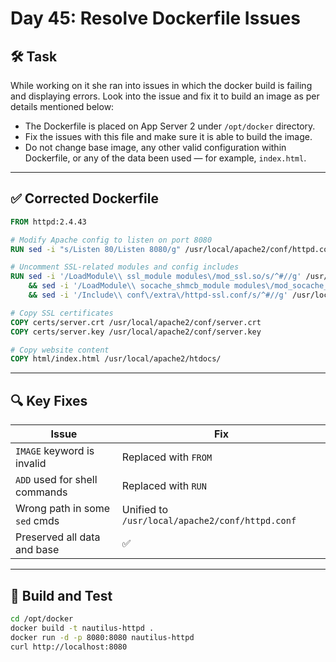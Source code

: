# Day 45: Resolve Dockerfile Issues

## 🛠️ Task

While working on it she ran into issues in which the docker build is failing and displaying errors. Look into the issue and fix it to build an image as per details mentioned below:

- The Dockerfile is placed on App Server 2 under `/opt/docker` directory.
- Fix the issues with this file and make sure it is able to build the image.
- Do not change base image, any other valid configuration within Dockerfile, or any of the data been used — for example, `index.html`.

---

## ✅ Corrected Dockerfile

```Dockerfile
FROM httpd:2.4.43

# Modify Apache config to listen on port 8080
RUN sed -i "s/Listen 80/Listen 8080/g" /usr/local/apache2/conf/httpd.conf

# Uncomment SSL-related modules and config includes
RUN sed -i '/LoadModule\\ ssl_module modules\/mod_ssl.so/s/^#//g' /usr/local/apache2/conf/httpd.conf \
    && sed -i '/LoadModule\\ socache_shmcb_module modules\/mod_socache_shmcb.so/s/^#//g' /usr/local/apache2/conf/httpd.conf \
    && sed -i '/Include\\ conf\/extra\/httpd-ssl.conf/s/^#//g' /usr/local/apache2/conf/httpd.conf

# Copy SSL certificates
COPY certs/server.crt /usr/local/apache2/conf/server.crt
COPY certs/server.key /usr/local/apache2/conf/server.key

# Copy website content
COPY html/index.html /usr/local/apache2/htdocs/
```

---

## 🔍 Key Fixes

| Issue                         | Fix                                             |
| ----------------------------- | ----------------------------------------------- |
| `IMAGE` keyword is invalid    | Replaced with `FROM`                            |
| `ADD` used for shell commands | Replaced with `RUN`                             |
| Wrong path in some `sed` cmds | Unified to `/usr/local/apache2/conf/httpd.conf` |
| Preserved all data and base   | ✅                                              |

---

## 🚀 Build and Test

```bash
cd /opt/docker
docker build -t nautilus-httpd .
docker run -d -p 8080:8080 nautilus-httpd
curl http://localhost:8080
```
